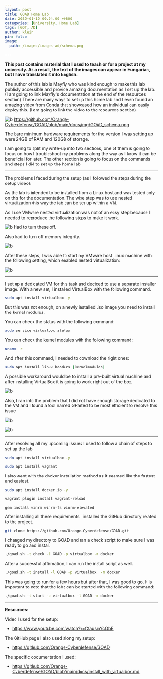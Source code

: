 ```yaml
---
layout: post
title: GOAD Home Lab
date: 2025-01-15 00:34:00 +0800
categories: [University, Home Lab]
tags: [GOT, AD]
author: klein
pin: false
image:
  path: /images/images-ad/schema.png
  
---
```

**This post contains material that I used to teach or for a project at my university. As a result, the text of the images can appear in Hungarian, but I have translated it into English.**


The author of this lab is Mayfly who was kind enough to make this lab publicly accessible and provide amazing documentation as I set up the lab. (I am going to link Mayfly's documentation at the end of the resources section)
There are many ways to set up this home lab and I even found an amazing video from Conda that showcased how an individual can easily deploy this. (I am going to link the video to the resources section)

![b](/images/images-ad/schema.png)
https://github.com/Orange-Cyberdefense/GOAD/blob/main/docs/img/GOAD_schema.png


The bare minimum hardware requirements for the version I was setting up were 24GB of RAM and 120GB of storage.

I am going to split my write-up into two sections, one of them is going to focus on how I troubleshoot my problems along the way as I know it can be beneficial for later. The other section is going to focus on the commands and steps I did to set up the home lab.

---

The problems I faced during the setup (as I followed the steps during the setup video):


As the lab is intended to be installed from a Linux host and was tested only on this for the documentation. The wise step was to use nested virtualization this way the lab can be set up within a VM. 

As I use VMware nested virtualization was not of an easy step because I needed to reproduce the following steps to make it work.

![b](/images/images-ad/troubleshoot(1).png)
Had to turn these off.

Also had to turn off memory integrity. 

![b](/images/images-ad/troubleshoot(2).png)


After these steps, I was able to start my VMware host Linux machine with the following setting, which enabled nested virtualization:

![b](/images/images-ad/troubleshoot(3).png)

---

I set up a dedicated VM for this task and decided to use a separate installer image. With a new set, I installed VirtualBox with the following command.

```bash
sudo apt install virtualbox -y
```
But this was not enough, on a newly installed .iso image you need to install the kernel modules.

You can check the status with the following command:

```bash
sudo service virtualbox status
```

You can check the kernel modules with the following command:

```bash
uname -r
```

And after this command, I needed to download the right ones:

```bash
sudo apt install linux-headers |kernelmodules|
```

A possible workaround would be to install a pre-built virtual machine and after installing VirtualBox it is going to work right out of the box.

![b](/images/images-ad/troubleshoot(4).png)

Also, I ran into the problem that I did not have enough storage dedicated to the VM and I found a tool named GParted to be most efficient to resolve this issue.

![b](/images/images-ad/troubleshoot(6).png)

![b](/images/images-ad/troubleshoot(5).png)




---
After resolving all my upcoming issues I used to follow a chain of steps to set up the lab:

```bash
sudo apt install virtualbox -y
```

```bash
sudo apt install vagrant
```

I also went with the docker installation method as it seemed like the fastest and easiest.

```bash
sudo apt install docker.io -y
```

```bash
vagrant plugin install vagrant-reload
```

```bash
gem install winrm winrm-fs winrm-elevated
```

After installing all these requirements I installed the GitHub directory related to the project.

```bash
git clone https://github.com/Orange-Cyberdefense/GOAD.git
```

I changed my directory to GOAD and ran a check script to make sure I was ready to go and install.

```bash
./goad.sh -t check -l GOAD -p virtualbox -m docker
```

After a successful affirmation, I can run the install script as well.

```bash
./goad.sh -t install -l GOAD -p virtualbox  -m docker
```

This was going to run for a few hours but after that, I was good to go. It is important to note that the labs can be started with the following command:

```bash
./goad.sh -t start -p virtualbox -l GOAD -m docker
```



---
**Resources:**

Video I used for the setup:

- https://www.youtube.com/watch?v=fXausmYcObE

The GitHub page I also used along my setup:

- https://github.com/Orange-Cyberdefense/GOAD

The specific documentation I used:

- https://github.com/Orange-Cyberdefense/GOAD/blob/main/docs/install_with_virtualbox.md

